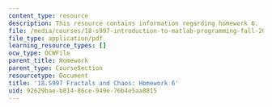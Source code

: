 ```yaml
---
content_type: resource
description: This resource contains information regarding homework 6.
file: /media/courses/18-s997-introduction-to-matlab-programming-fall-2011/92629baeb81486ce949e76b4e5aa8815_MIT18_S997F11_Homework_6.pdf
file_type: application/pdf
learning_resource_types: []
ocw_type: OCWFile
parent_title: Homework
parent_type: CourseSection
resourcetype: Document
title: '18.S997 Fractals and Chaos: Homework 6'
uid: 92629bae-b814-86ce-949e-76b4e5aa8815
---
```

